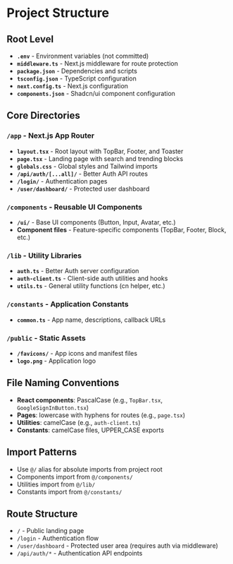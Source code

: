 # Project Structure

## Root Level

- **`.env`** - Environment variables (not committed)
- **`middleware.ts`** - Next.js middleware for route protection
- **`package.json`** - Dependencies and scripts
- **`tsconfig.json`** - TypeScript configuration
- **`next.config.ts`** - Next.js configuration
- **`components.json`** - Shadcn/ui component configuration

## Core Directories

### `/app` - Next.js App Router

- **`layout.tsx`** - Root layout with TopBar, Footer, and Toaster
- **`page.tsx`** - Landing page with search and trending blocks
- **`globals.css`** - Global styles and Tailwind imports
- **`/api/auth/[...all]/`** - Better Auth API routes
- **`/login/`** - Authentication pages
- **`/user/dashboard/`** - Protected user dashboard

### `/components` - Reusable UI Components

- **`/ui/`** - Base UI components (Button, Input, Avatar, etc.)
- **Component files** - Feature-specific components (TopBar, Footer, Block, etc.)

### `/lib` - Utility Libraries

- **`auth.ts`** - Better Auth server configuration
- **`auth-client.ts`** - Client-side auth utilities and hooks
- **`utils.ts`** - General utility functions (cn helper, etc.)

### `/constants` - Application Constants

- **`common.ts`** - App name, descriptions, callback URLs

### `/public` - Static Assets

- **`/favicons/`** - App icons and manifest files
- **`logo.png`** - Application logo

## File Naming Conventions

- **React components**: PascalCase (e.g., `TopBar.tsx`, `GoogleSignInButton.tsx`)
- **Pages**: lowercase with hyphens for routes (e.g., `page.tsx`)
- **Utilities**: camelCase (e.g., `auth-client.ts`)
- **Constants**: camelCase files, UPPER_CASE exports

## Import Patterns

- Use `@/` alias for absolute imports from project root
- Components import from `@/components/`
- Utilities import from `@/lib/`
- Constants import from `@/constants/`

## Route Structure

- `/` - Public landing page
- `/login` - Authentication flow
- `/user/dashboard` - Protected user area (requires auth via middleware)
- `/api/auth/*` - Authentication API endpoints
